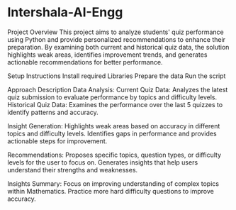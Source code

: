 # Intershala-AI-Engg

Project Overview
  This project aims to analyze students' quiz performance using Python and provide personalized recommendations to enhance their preparation. By examining both current and historical quiz data, the solution highlights weak areas, identifies improvement trends, and generates actionable recommendations for better performance.
  
Setup Instructions
      Install required Libraries
      Prepare the data
      Run the script
      
Approach Description
  Data Analysis:
    Current Quiz Data: Analyzes the latest quiz submission to evaluate performance by topics and difficulty levels.
    Historical Quiz Data: Examines the performance over the last 5 quizzes to identify patterns and accuracy.

 Insight Generation:
    Highlights weak areas based on accuracy in different topics and difficulty levels.
    Identifies gaps in performance and provides actionable steps for improvement.

 Recommendations:
    Proposes specific topics, question types, or difficulty levels for the user to focus on.
    Generates insights that help users understand their strengths and weaknesses.

Insights Summary:
 Focus on improving understanding of complex topics within Mathematics.
 Practice more hard difficulty questions to improve accuracy.

